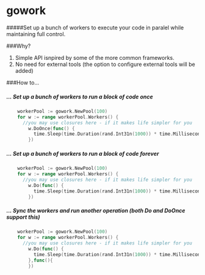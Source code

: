 # gowork

#####Set up a bunch of workers to execute your code in paralel while maintaining full control.

###Why?
1. Simple API isnpired by some of the more common frameworks.
1. No need for external tools (the option to configure external tools will be added)

###How to...

##### ... Set up a bunch of workers to run a block of code once
```go
	workerPool := gowork.NewPool(100)
	for w := range workerPool.Workers() {
	  //you may use closures here - if it makes life simpler for you
		w.DoOnce(func() {
		  time.Sleep(time.Duration(rand.Int31n(1000)) * time.Millisecond)
		})
```

##### ... Set up a bunch of workers to run a block of code forever

```go
	workerPool := gowork.NewPool(100)
	for w := range workerPool.Workers() {
	  //you may use closures here - if it makes life simpler for you
		w.Do(func() {
		  time.Sleep(time.Duration(rand.Int31n(1000)) * time.Millisecond)
		})
```


##### ... Sync the workers and run another operation (both Do and DoOnce support this)

```go
	workerPool := gowork.NewPool(100)
	for w := range workerPool.Workers() {
	  //you may use closures here - if it makes life simpler for you
		w.Do(func() {
		  time.Sleep(time.Duration(rand.Int31n(1000)) * time.Millisecond)
		},func(){
		})
```

